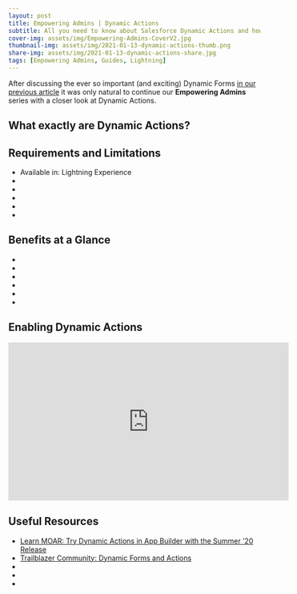 ```yaml
---
layout: post
title: Empowering Admins | Dynamic Actions
subtitle: All you need to know about Salesforce Dynamic Actions and how to use them.
cover-img: assets/img/Empowering-Admins-CoverV2.jpg
thumbnail-img: assets/img/2021-01-13-dynamic-actions-thumb.png
share-img: assets/img/2021-01-13-dynamic-actions-share.jpg
tags: [Empowering Admins, Guides, Lightning]
---
```


After discussing the ever so important (and exciting) Dynamic Forms [in our previous article](https://aocollab.tech/2020-12-16-empowering-admins-dynamic-forms/) it was only natural to continue our **Empowering Admins** series with a closer look at Dynamic Actions.

## What exactly are Dynamic Actions?


## Requirements and Limitations
* Available in: Lightning Experience
* 
* 
* 
* 
* 

## Benefits at a Glance
* 
* 
* 
* 
* 
* 

## Enabling Dynamic Actions

<iframe width="560" height="315" src="https://www.youtube.com/embed/AE1J5JSdpdc" frameborder="0" allow="accelerometer; autoplay; clipboard-write; encrypted-media; gyroscope; picture-in-picture" allowfullscreen></iframe>

## Useful Resources
* [Learn MOAR: Try Dynamic Actions in App Builder with the Summer ’20 Release](https://admin.salesforce.com/blog/2020/try-dynamic-actions-in-app-builder-with-the-summer-20-release)
* [Trailblazer Community: Dynamic Forms and Actions](https://trailblazers.salesforce.com/_ui/core/chatter/groups/GroupProfilePage?emkind=chatterGroupMembership&emtm=1587493482205&fromEmail=1&g=0F93A000000TyRh&s1ext=0&s1nid=0DB30000000072L&s1oid=00D300000000iTz&s1uid=0053000000CU5hm)
* []()
* []()
* []()

 
